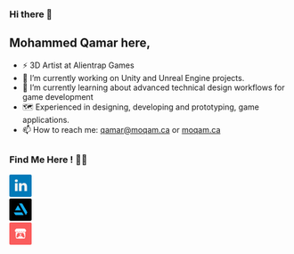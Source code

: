 ### Hi there 👋

## Mohammed Qamar here,
- ⚡ 3D Artist at Alientrap Games
- 🔭 I’m currently working on Unity and Unreal Engine projects.
- 🌱 I’m currently learning about advanced technical design workflows for game development
- 🗺 Experienced in designing, developing and prototyping, game applications.
- 📫 How to reach me: qamar@moqam.ca or [moqam.ca](https://moqam.ca/)

##

### Find Me Here ! 🙋‍♂️

<p align="left">
  <a href="https://www.linkedin.com/in/moqam" style="margin-right: 500px;"><img src="images/linkedin.png" alt="Linkedin" width="40" height="40"/></a>
  <a href="https://www.artstation.com/moqam" style="margin-right: 500px;"><img src="images/artstation.png" alt="Artstation" width="40" height="40"/></a>
  <a href="https://mohammed-qamar.itch.io/"><img src="images/itchio.png" alt="Itch.io" width="40" height="40"/></a>
</p>
